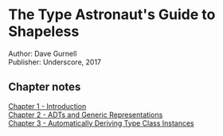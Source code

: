 # The Type Astronaut's Guide to Shapeless
Author: Dave Gurnell  
Publisher: Underscore, 2017

## Chapter notes
[Chapter 1 - Introduction](chapter1.md)  
[Chapter 2 - ADTs and Generic Representations](chapter2.md)  
[Chapter 3 - Automatically Deriving Type Class Instances](chapter3.md)  
